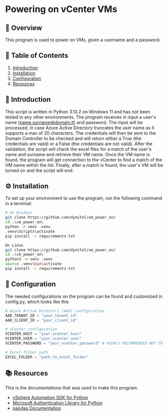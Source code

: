 # Powering on vCenter VMs

## 📌 Overview
This program is used to power on VMs, given a username and a password.

## 📖 Table of Contents
1. [Introduction](#introduction)
2. [Installation](#installation)
3. [Configuration](#configuration)
4. [Resources](#resources)

## 📝 Introduction
This script is written in Python 3.13.2 on Windows 11 and has not been tested in any other environments.
The program receives in input a user's name (name.surname@domain.it) and password.
The input will be processed, in case Azure Active Directory truncates the user name as it supports a max of 20 characters.
The credentials will then be sent to the Domain Controller to be checked and will return either a True (the credentials are valid) or a False (the credentials are not valid).
After the validation, the script will check the excel files for a match of the user's name and surname and retrieve their VM name.
Once the VM name is found, the program will get connection to the vCenter to find a match of the VM name within the list.
Finally, after a match is found, the user's VM will be turned on and the script will end.

## ⚙️ Installation
To set up your environment to use the program, run the following command in a terminal:

```sh
# On Windows
git clone https://github.com/dynital/vm_power_on/
cd .\vm_power_on\
python -m venv .venv
.venv\Scripts\activate
pip install -r requirements.txt
```

```sh
On Linux
git clone https://github.com/dynital/vm_power_on/
cd .\vm_power_on\
python3 -m venv .venv
source .venv\bin\activate
pip install -r requirements.txt
```

## 🔧 Configuration
The needed configurations on the program can be found and customized in config.py, which looks like this

```py
# Azure Active Directory (AAD) configuration
AAD_TENANT_ID = "your_tenant_id"
AAD_CLIENT_ID = "your_client_id"

# vCenter configuration
VCENTER_HOST = "your_vcenter_host"
VCENTER_USER = "your_vcenter_user"
VCENTER_PASSWORD = "your_vcenter_password" # HIGHLY RECOMMENDED NOT TO USE

# Excel folder path
EXCEL_FOLDER = "path_to_excel_folder"
```

## 📚 Resources
This is the documentations that was used to make this program.

- [vSphere Automation SDK for Python](https://vmware.github.io/vsphere-automation-sdk-python/vsphere/8.0.3.0/)
- [Microsoft Authentication Library for Python](https://msal-python.readthedocs.io/en/latest/)
- [pandas Documentation](https://pandas.pydata.org/docs/)
